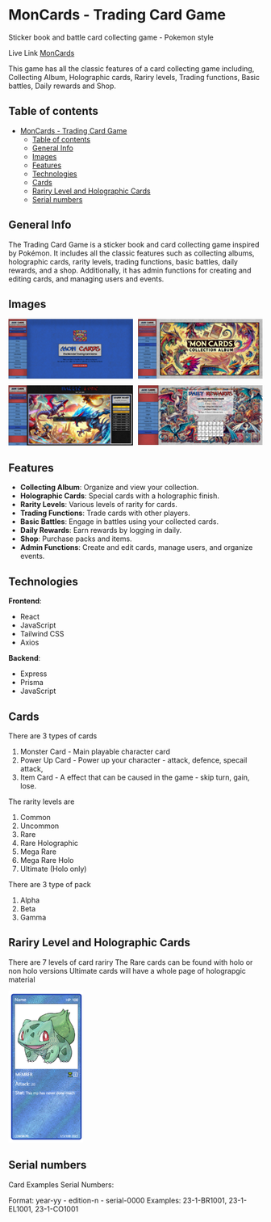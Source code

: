# MonCards - Trading Card Game

Sticker book and battle card collecting game - Pokemon style

Live Link [MonCards](https://mon-cards.netlify.app/)

This game has all the classic features of a card collecting game including,
Collecting Album, Holographic cards, Rariry levels, Trading functions, Basic battles, Daily rewards and Shop.


## Table of contents

- [MonCards - Trading Card Game](#moncards---trading-card-game)
  - [Table of contents](#table-of-contents)
  - [General Info](#general-info)
  - [Images](#images)
  - [Features](#features)
  - [Technologies](#technologies)
  - [Cards](#cards)
  - [Rariry Level and Holographic Cards](#rariry-level-and-holographic-cards)
  - [Serial numbers](#serial-numbers)

## General Info

The Trading Card Game is a sticker book and card collecting game inspired by Pokémon. It includes all the classic features such as collecting albums, holographic cards, rarity levels, trading functions, basic battles, daily rewards, and a shop. Additionally, it has admin functions for creating and editing cards, and managing users and events.

## Images

<div style="display: grid; grid-template-columns: repeat(2, 1fr); gap: 10px;">
  <div><img src="./assets/images/home_page.png" alt="Trading Card Game" style="width: 100%;"/></div>
  <div><img src="./assets/images/album_cover.png" alt="Card Album" style="width: 100%;"/></div>
  <div><img src="./assets/images/battle_screen.png" alt="Battle Screen" style="width: 100%;"/></div>
  <div><img src="./assets/images/rewards_page.png" alt="Battle Screen" style="width: 100%;"/></div>
</div>


## Features

- **Collecting Album**: Organize and view your collection.
- **Holographic Cards**: Special cards with a holographic finish.
- **Rarity Levels**: Various levels of rarity for cards.
- **Trading Functions**: Trade cards with other players.
- **Basic Battles**: Engage in battles using your collected cards.
- **Daily Rewards**: Earn rewards by logging in daily.
- **Shop**: Purchase packs and items.
- **Admin Functions**: Create and edit cards, manage users, and organize events.

## Technologies

**Frontend**:

- React
- JavaScript
- Tailwind CSS
- Axios

**Backend**:

- Express
- Prisma
- JavaScript

## Cards

There are 3 types of cards

1. Monster Card - Main playable character card
2. Power Up Card - Power up your character - attack, defence, specail attack,
3. Item Card - A effect that can be caused in the game - skip turn, gain, lose.

The rarity levels are

1. Common
2. Uncommon
3. Rare
4. Rare Holographic
5. Mega Rare
6. Mega Rare Holo
7. Ultimate (Holo only)

There are 3 type of pack

1. Alpha
2. Beta
3. Gamma

## Rariry Level and Holographic Cards

There are 7 levels of card rariry
The Rare cards can be found with holo or non holo versions
Ultimate cards will have a whole page of holograpgic material

<img height='300px' src='./assets/images/holo-example-card.png' alt='Card Examples' />

## Serial numbers

Card Examples
Serial Numbers:

Format: year-yy - edition-n - serial-0000
Examples: 23-1-BR1001, 23-1-EL1001, 23-1-CO1001
